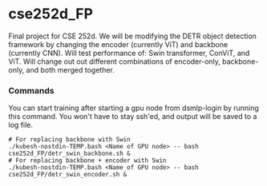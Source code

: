 # cse252d_FP

Final project for CSE 252d. We will be modifying the DETR object detection framework by changing the encoder (currently ViT) and backbone (currently CNN). Will test performance of: Swin transformer, ConViT, and ViT. Will change out out different combinations of encoder-only, backbone-only, and both merged together.


### Commands

You can start training after starting a gpu node from dsmlp-login by running this command. You won't have to stay ssh'ed, and output will be saved to a log file.
```
# For replacing backbone with Swin
./kubesh-nostdin-TEMP.bash <Name of GPU node> -- bash cse252d_FP/detr_swin_backbone.sh & 
# For replacing backbone + encoder with Swin
./kubesh-nostdin-TEMP.bash <Name of GPU node> -- bash cse252d_FP/detr_swin_encoder.sh &
```
